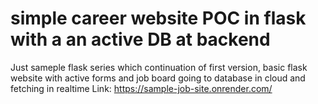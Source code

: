 # simple career website POC in flask with a an active DB at backend
Just sameple flask series which continuation of first version, basic flask website with active forms and job board going to database in cloud and fetching in realtime
Link: https://sample-job-site.onrender.com/
